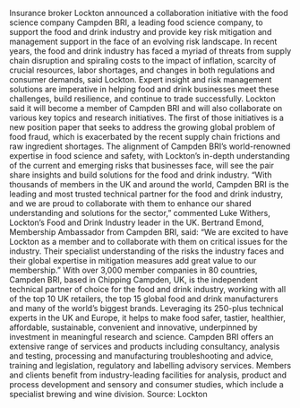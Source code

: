 Insurance broker Lockton announced a collaboration initiative with the food science company Campden BRI, a leading food science company, to support the food and drink industry and provide key risk mitigation and management support in the face of an evolving risk landscape.
In recent years, the food and drink industry has faced a myriad of threats from supply chain disruption and spiraling costs to the impact of inflation, scarcity of crucial resources, labor shortages, and changes in both regulations and consumer demands, said Lockton.
Expert insight and risk management solutions are imperative in helping food and drink businesses meet these challenges, build resilience, and continue to trade successfully.
Lockton said it will become a member of Campden BRI and will also collaborate on various key topics and research initiatives. The first of those initiatives is a new position paper that seeks to address the growing global problem of food fraud, which is exacerbated by the recent supply chain frictions and raw ingredient shortages.
The alignment of Campden BRI’s world-renowned expertise in food science and safety, with Lockton’s in-depth understanding of the current and emerging risks that businesses face, will see the pair share insights and build solutions for the food and drink industry.
“With thousands of members in the UK and around the world, Campden BRI is the leading and most trusted technical partner for the food and drink industry, and we are proud to collaborate with them to enhance our shared understanding and solutions for the sector,” commented Luke Withers, Lockton’s Food and Drink Industry leader in the UK.
Bertrand Emond, Membership Ambassador from Campden BRI, said: “We are excited to have Lockton as a member and to collaborate with them on critical issues for the industry. Their specialist understanding of the risks the industry faces and their global expertise in mitigation measures add great value to our membership.”
With over 3,000 member companies in 80 countries, Campden BRI, based in Chipping Campden, UK, is the independent technical partner of choice for the food and drink industry, working with all of the top 10 UK retailers, the top 15 global food and drink manufacturers and many of the world’s biggest brands. Leveraging its 250-plus technical experts in the UK and Europe, it helps to make food safer, tastier, healthier, affordable, sustainable, convenient and innovative, underpinned by investment in meaningful research and science.
Campden BRI offers an extensive range of services and products including consultancy, analysis and testing, processing and manufacturing troubleshooting and advice, training and legislation, regulatory and labelling advisory services. Members and clients benefit from industry-leading facilities for analysis, product and process development and sensory and consumer studies, which include a specialist brewing and wine division.
Source: Lockton